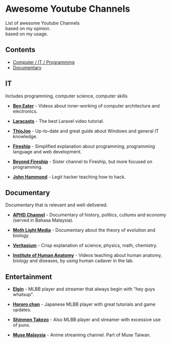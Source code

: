 # Awesome Youtube Channels

List of awesome Youtube Channels\
based on my opinion.\
based on my usage.




## Contents
- [Computer / IT / Programming](#computer--it--programming)
- [Documentary](#documentary)


## IT

Includes programming, computer science, computer skills

- [**Ben Eater**](https://www.youtube.com/c/BenEater) - Videos about inner-working of computer architecture and electronics.

- [**Laracasts**](https://www.youtube.com/c/Laracastsofficial) - The best Laravel video tutorial.

- [**ThioJoe**](https://www.youtube.com/c/ThioJoe) - Up-to-date and great guide about Windows and general IT knowledge.

- [**Fireship**](https://www.youtube.com/c/Fireship) - Simplified explanation about programming, programming language and web development.

- [**Beyond Fireship**](https://www.youtube.com/channel/UC2Xd-TjJByJyK2w1zNwY0zQ) - Sister channel to Fireship, but more focused on programming.

- [**John Hammond**](https://www.youtube.com/c/JohnHammond010) - Legit hacker teaching how to hack.


## Documentary

Documentary that is relevant and well-delivered.

- [**APHD Channel**](https://www.youtube.com/c/APHDChannel) - Documentary of history, politics, cultures and economy (served in Bahasa Malaysia).

- [**Moth Light Media**](https://www.youtube.com/channel/UCOh5Ht3eB4914hMUfJkKa9g) - Documentary about the theory of evolution and biology.

- [**Veritasium**](https://www.youtube.com/c/veritasium) - Crisp explanation of science, physics, math, chemistry.

- [**Institute of Human Anatomy**](https://www.youtube.com/c/InstituteofHumanAnatomy) - Videos teaching about human anatomy, biology and diseases, by using human cadaver in the lab.



## Entertainment
- [**Elgin**](https://www.youtube.com/c/MLGuide) - MLBB player and streamer that always begin with "hey guys whatsup".

- [**Hororo chan**](https://www.youtube.com/c/Hororochan) - Japanese MLBB player with great tutorials and game updates.

- [**Shinmen Takezo**](https://www.youtube.com/@ShinmenTakezo) - Also MLBB player and streamer with excessive use of puns.

- [**Muse Malaysia**](https://www.youtube.com/@MuseMalaysia) - Anime streaming channel. Part of Muse Taiwan.
